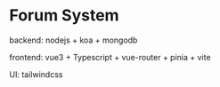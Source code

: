 # Forum System

backend: nodejs + koa + mongodb

frontend: vue3 + Typescript + vue-router + pinia + vite

UI: tailwindcss